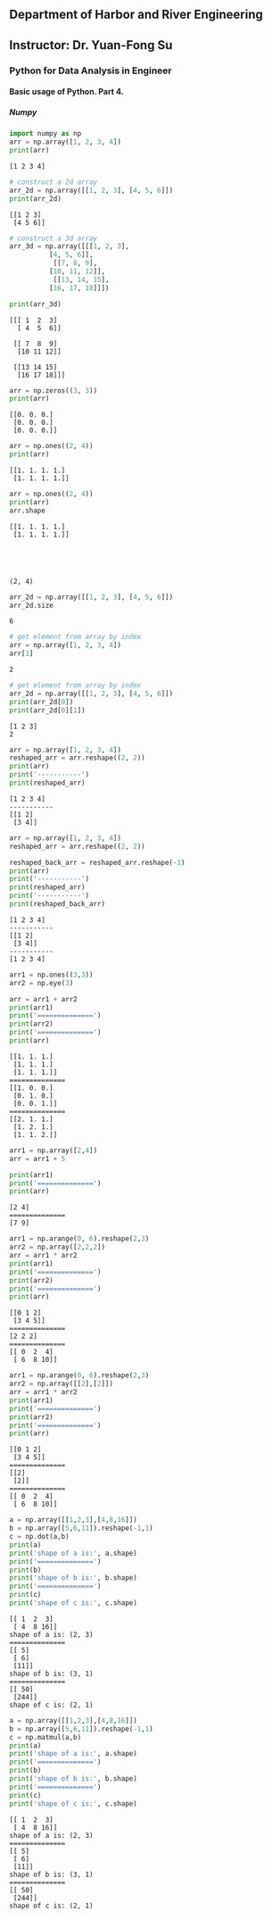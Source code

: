 ## Department of Harbor and River Engineering
## Instructor: Dr. Yuan-Fong Su

### Python for Data Analysis in Engineer
#### Basic usage of Python. Part 4.
##### Numpy


```python
import numpy as np
arr = np.array([1, 2, 3, 4])
print(arr)
```

    [1 2 3 4]



```python
# construct a 2d array
arr_2d = np.array([[1, 2, 3], [4, 5, 6]])
print(arr_2d)
```

    [[1 2 3]
     [4 5 6]]



```python
# construct a 3d array
arr_3d = np.array([[[1, 2, 3],
          [4, 5, 6]],
           [[7, 8, 9],
          [10, 11, 12]],
           [[13, 14, 15],
          [16, 17, 18]]])

print(arr_3d)
```

    [[[ 1  2  3]
      [ 4  5  6]]
    
     [[ 7  8  9]
      [10 11 12]]
    
     [[13 14 15]
      [16 17 18]]]



```python
arr = np.zeros((3, 3))
print(arr)
```

    [[0. 0. 0.]
     [0. 0. 0.]
     [0. 0. 0.]]



```python
arr = np.ones((2, 4))
print(arr)
```

    [[1. 1. 1. 1.]
     [1. 1. 1. 1.]]



```python
arr = np.ones((2, 4))
print(arr)
arr.shape

```

    [[1. 1. 1. 1.]
     [1. 1. 1. 1.]]





    (2, 4)




```python
arr_2d = np.array([[1, 2, 3], [4, 5, 6]])
arr_2d.size
```




    6




```python
# get element from array by index
arr = np.array([1, 2, 3, 4])
arr[1]

```




    2




```python
# get element from array by index
arr_2d = np.array([[1, 2, 3], [4, 5, 6]])
print(arr_2d[0])
print(arr_2d[0][1])
```

    [1 2 3]
    2



```python
arr = np.array([1, 2, 3, 4])
reshaped_arr = arr.reshape((2, 2))
print(arr)
print('-----------')
print(reshaped_arr)


```

    [1 2 3 4]
    -----------
    [[1 2]
     [3 4]]



```python
arr = np.array([1, 2, 3, 4])
reshaped_arr = arr.reshape((2, 2))

reshaped_back_arr = reshaped_arr.reshape(-1)
print(arr)
print('-----------')
print(reshaped_arr)
print('-----------')
print(reshaped_back_arr)
```

    [1 2 3 4]
    -----------
    [[1 2]
     [3 4]]
    -----------
    [1 2 3 4]



```python
arr1 = np.ones((3,3))
arr2 = np.eye(3)

arr = arr1 + arr2
print(arr1)
print('==============')
print(arr2)
print('==============')
print(arr)
```

    [[1. 1. 1.]
     [1. 1. 1.]
     [1. 1. 1.]]
    ==============
    [[1. 0. 0.]
     [0. 1. 0.]
     [0. 0. 1.]]
    ==============
    [[2. 1. 1.]
     [1. 2. 1.]
     [1. 1. 2.]]



```python
arr1 = np.array([2,4])
arr = arr1 + 5

print(arr1)
print('==============')
print(arr)
```

    [2 4]
    ==============
    [7 9]



```python
arr1 = np.arange(0, 6).reshape(2,3)
arr2 = np.array([2,2,2])
arr = arr1 * arr2
print(arr1)
print('==============')
print(arr2)
print('==============')
print(arr)
```

    [[0 1 2]
     [3 4 5]]
    ==============
    [2 2 2]
    ==============
    [[ 0  2  4]
     [ 6  8 10]]



```python
arr1 = np.arange(0, 6).reshape(2,3)
arr2 = np.array([[2],[2]])
arr = arr1 * arr2
print(arr1)
print('==============')
print(arr2)
print('==============')
print(arr)
```

    [[0 1 2]
     [3 4 5]]
    ==============
    [[2]
     [2]]
    ==============
    [[ 0  2  4]
     [ 6  8 10]]



```python
a = np.array([[1,2,3],[4,8,16]])
b = np.array([5,6,11]).reshape(-1,1)
c = np.dot(a,b)
print(a)
print('shape of a is:', a.shape)
print('==============')
print(b)
print('shape of b is:', b.shape)
print('==============')
print(c)
print('shape of c is:', c.shape)
```

    [[ 1  2  3]
     [ 4  8 16]]
    shape of a is: (2, 3)
    ==============
    [[ 5]
     [ 6]
     [11]]
    shape of b is: (3, 1)
    ==============
    [[ 50]
     [244]]
    shape of c is: (2, 1)



```python
a = np.array([[1,2,3],[4,8,16]])
b = np.array([5,6,11]).reshape(-1,1)
c = np.matmul(a,b)
print(a)
print('shape of a is:', a.shape)
print('==============')
print(b)
print('shape of b is:', b.shape)
print('==============')
print(c)
print('shape of c is:', c.shape)
```

    [[ 1  2  3]
     [ 4  8 16]]
    shape of a is: (2, 3)
    ==============
    [[ 5]
     [ 6]
     [11]]
    shape of b is: (3, 1)
    ==============
    [[ 50]
     [244]]
    shape of c is: (2, 1)

